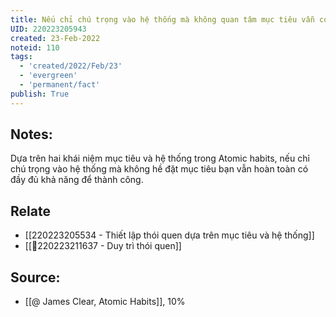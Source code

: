 ```yaml
---
title: Nếu chỉ chú trọng vào hệ thống mà không quan tâm mục tiêu vẫn có thể thành công
UID: 220223205943
created: 23-Feb-2022
noteid: 110
tags:
  - 'created/2022/Feb/23'
  - 'evergreen'
  - 'permanent/fact'
publish: True
---
```

## Notes:
Dựa trên hai khái niệm mục tiêu và hệ thống trong Atomic habits, nếu chỉ chú trọng vào hệ thống mà không hề đặt mục tiêu bạn vẫn hoàn toàn có đầy đủ khả năng để thành công.

## Relate
- [[220223205534 - Thiết lập thói quen dựa trên mục tiêu và hệ thống]]
- [[💬220223211637 - Duy trì thói quen]]

## Source:
- [[@ James Clear, Atomic Habits]], 10%





